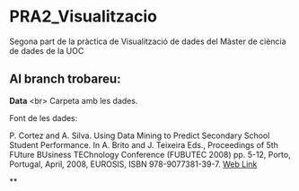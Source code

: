# PRA2_Visualitzacio

Segona part de la pràctica de Visualització de dades del Màster de ciència de dades de la UOC

## Al branch trobareu:

**Data**
<br\>
Carpeta amb les dades.

Font de les dades:

P. Cortez and A. Silva. Using Data Mining to Predict Secondary School Student Performance. In A. Brito and J. Teixeira Eds., Proceedings of 5th FUture BUsiness TEChnology Conference (FUBUTEC 2008) pp. 5-12, Porto, Portugal, April, 2008, EUROSIS, ISBN 978-9077381-39-7.
[Web Link](http://www3.dsi.uminho.pt/pcortez/student.pdf)

**
